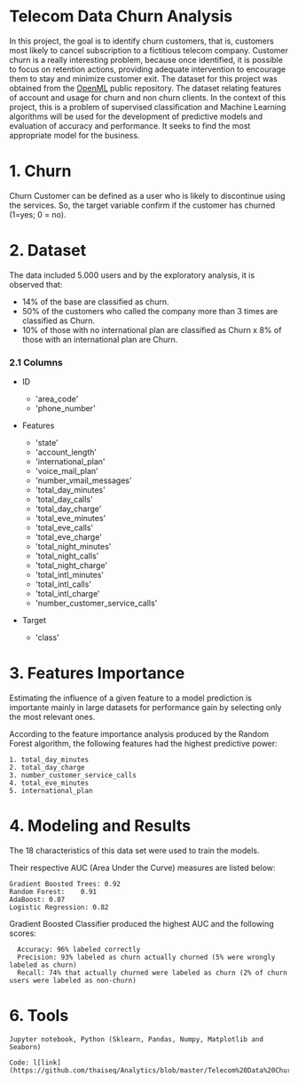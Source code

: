 # Telecom Data Churn Analysis

   In this project, the goal is to identify churn customers, that is, customers most likely to cancel subscription to a fictitious telecom company. Customer churn is a really interesting problem, because once identified, it is possible to focus on retention actions, providing adequate intervention to encourage them to stay and minimize customer exit. The dataset for this project was obtained from the [OpenML](https://www.openml.org/d/40701) public repository. The dataset relating features of account and usage for churn and non churn clients. In the context of this project, this is a problem of supervised classification and Machine Learning algorithms will be used for the development of predictive models and evaluation of accuracy and performance. It seeks to find the most appropriate model for the business.

# 1. Churn

  Churn Customer can be defined as a user who is likely to discontinue using the services. So, the target variable confirm if the customer has churned (1=yes; 0 = no).

# 2. Dataset

   The data included 5.000 users and by the exploratory analysis, it is observed that:

   * 14% of the base are classified as churn.
   * 50% of the customers who called the company more than 3 times are classified as Churn.
   * 10% of those with no international plan are classified as Churn x 8% of those with an international plan are Churn.
   
  ### 2.1 Columns
   
   * ID 
   
      * 'area_code'
      * 'phone_number'


   * Features 
   
      * 'state'
      * 'account_length'
      * 'international_plan'
      * 'voice_mail_plan'
      * 'number_vmail_messages'    
      * 'total_day_minutes'
      * 'total_day_calls'
      * 'total_day_charge'
      * 'total_eve_minutes' 
      * 'total_eve_calls'
      * 'total_eve_charge'
      * 'total_night_minutes'
      * 'total_night_calls'
      * 'total_night_charge'
      * 'total_intl_minutes'
      * 'total_intl_calls'
      * 'total_intl_charge'
      * 'number_customer_service_calls'

   * Target
   
      * 'class'
      
 # 3. Features Importance

   Estimating the influence of a given feature to a model prediction is importante mainly in large datasets for performance gain by selecting only the most relevant ones. 
   
   According to the feature importance analysis produced by the Random Forest algorithm, the following features had the highest predictive power:

    1. total_day_minutes
    2. total_day_charge
    3. number_customer_service_calls
    4. total_eve_minutes
    5. international_plan     
       	     
    
#  4. Modeling and Results
   
   The 18 characteristics of this data set were used to train the models.

Their respective AUC (Area Under the Curve) measures are listed below:
    
    Gradient Boosted Trees: 0.92
    Random Forest:    0.91
    AdaBoost: 0.87
    Logistic Regression: 0.82

Gradient Boosted Classifier produced the highest AUC and the following scores:

      Accuracy: 96% labeled correctly
      Precision: 93% labeled as churn actually churned (5% were wrongly labeled as churn)
      Recall: 74% that actually churned were labeled as churn (2% of churn users were labeled as non-churn)

# 6. Tools
    Jupyter notebook, Python (Sklearn, Pandas, Numpy, Matplotlib and Seaborn)

    Code: l[link](https://github.com/thaiseq/Analytics/blob/master/Telecom%20Data%20Churn%20Analysis.ipynb)

    
